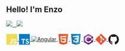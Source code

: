 ## Hello! I'm Enzo
 <div>
  <a href="https://github.com/EnzoDaun">
  <img height="180em" src="https://github-readme-stats.vercel.app/api?username=EnzoDaun&show_icons=true&theme=midnight-purple&include_all_commits=true&count_private=true"/>
   &nbsp;
  <img height="180em" src="https://github-readme-stats.vercel.app/api/top-langs/?username=EnzoDaun&layout=compact&langs_count=5&theme=midnight-purple"/>
</div>
<div style="display: inline_block"><br>
  <img align="center" alt="Js" height="30" width="30" src="https://raw.githubusercontent.com/devicons/devicon/master/icons/javascript/javascript-plain.svg">
  <img align="center" alt="Ts" height="30" width="30" src="https://raw.githubusercontent.com/devicons/devicon/master/icons/typescript/typescript-plain.svg">
  <img align="center" alt="Angular" height="30" width="30" src="https://cdn.jsdelivr.net/gh/devicons/devicon/icons/angularjs/angularjs-original.svg">
  <img align="center" alt="HTML" height="30" width="30" src="https://raw.githubusercontent.com/devicons/devicon/master/icons/html5/html5-original.svg">
  <img align="center" alt="CSS" height="30" width="30" src="https://raw.githubusercontent.com/devicons/devicon/master/icons/css3/css3-original.svg">
  <img align="center" alt="C#" height="30" width="30" src="https://raw.githubusercontent.com/devicons/devicon/master/icons/csharp/csharp-original.svg">
  <img align="center" alt="C#" height="30" width="30" src="https://raw.githubusercontent.com/devicons/devicon/master/icons/git/git-original.svg">
  <img align="center" alt="C#" height="30" width="30" src="https://raw.githubusercontent.com/devicons/devicon/master/icons/github/github-original.svg">
</div>
  
  ##
 
</div>
